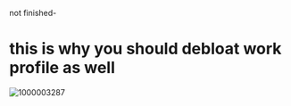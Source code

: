 not finished-


# this is why you should debloat work profile as well
![1000003287](https://github.com/Antonomasia3/stuff/assets/89201774/03af8bb9-b9a3-4a0a-b483-6c3403de6ba0)
